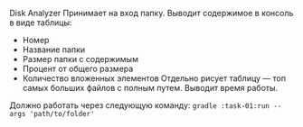 Disk Analyzer
Принимает на вход папку.
Выводит содержимое в консоль в
виде таблицы:
* Номер
* Название папки
* Размер папки с содержимым
* Процент от общего размера
* Количество вложенных элементов
Отдельно рисует таблицу — топ
самых больших файлов с полным
путем.
Выводит время работы.

Должно работать через следующую команду:
`gradle :task-01:run --args 'path/to/folder'`

